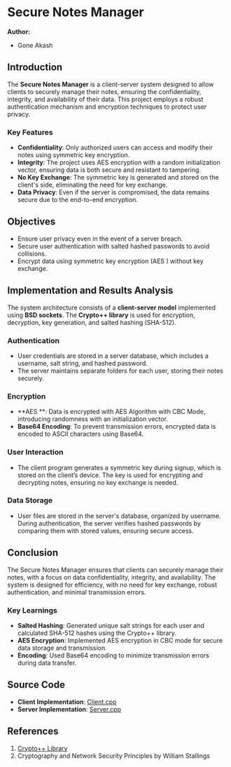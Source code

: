 # Secure Notes Manager

**Author:**  
- Gone Akash   

## Introduction

The **Secure Notes Manager** is a client-server system designed to allow clients to securely manage their notes, ensuring the confidentiality, integrity, and availability of their data. This project employs a robust authentication mechanism and encryption techniques to protect user privacy.

### Key Features
- **Confidentiality**: Only authorized users can access and modify their notes using symmetric key encryption.
- **Integrity**: The project uses AES encryption  with a random initialization vector, ensuring data is both secure and resistant to tampering.
- **No Key Exchange**: The symmetric key is generated and stored on the client's side, eliminating the need for key exchange.
- **Data Privacy**: Even if the server is compromised, the data remains secure due to the end-to-end encryption.

## Objectives

- Ensure user privacy even in the event of a server breach.
- Secure user authentication with salted hashed passwords to avoid collisions.
- Encrypt data using symmetric key encryption (AES ) without key exchange.

## Implementation and Results Analysis

The system architecture consists of a **client-server model** implemented using **BSD sockets**. The **Crypto++ library** is used for encryption, decryption, key generation, and salted hashing (SHA-512).

### Authentication
- User credentials are stored in a server database, which includes a username, salt string, and hashed password.
- The server maintains separate folders for each user, storing their notes securely.

### Encryption
- **AES **: Data is encrypted with AES Algorithm with CBC Mode, introducing randomness with an initialization vector.
- **Base64 Encoding**: To prevent transmission errors, encrypted data is encoded to ASCII characters using Base64.

### User Interaction
- The client program generates a symmetric key during signup, which is stored on the client’s device. The key is used for encrypting and decrypting notes, ensuring no key exchange is needed.

### Data Storage
- User files are stored in the server's database, organized by username. During authentication, the server verifies hashed passwords by comparing them with stored values, ensuring secure access.

## Conclusion

The Secure Notes Manager ensures that clients can securely manage their notes, with a focus on data confidentiality, integrity, and availability. The system is designed for efficiency, with no need for key exchange, robust authentication, and minimal transmission errors.

### Key Learnings
- **Salted Hashing**: Generated unique salt strings for each user and calculated SHA-512 hashes using the Crypto++ library.
- **AES Encryption**: Implemented AES encryption in CBC mode for secure data storage and transmission.
- **Encoding**: Used Base64 encoding to minimize transmission errors during data transfer.

## Source Code

- **Client Implementation**: [Client.cpp](#)
- **Server Implementation**: [Server.cpp](#)

## References

1. [Crypto++ Library](https://cryptopp.com)
2. Cryptography and Network Security Principles by William Stallings
